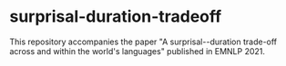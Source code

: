 # surprisal-duration-tradeoff
This repository accompanies the paper "A surprisal--duration trade-off across and within the world's languages" published in EMNLP 2021.
